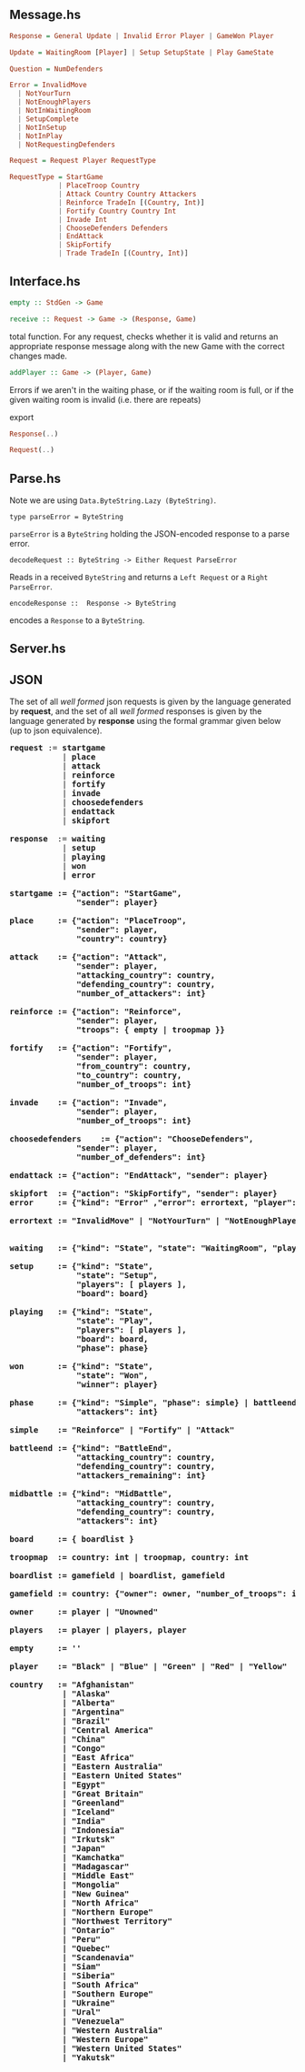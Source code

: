 
## Message.hs
```hs
Response = General Update | Invalid Error Player | GameWon Player
```
```hs
Update = WaitingRoom [Player] | Setup SetupState | Play GameState
```
```hs
Question = NumDefenders
```
```hs
Error = InvalidMove
  | NotYourTurn
  | NotEnoughPlayers
  | NotInWaitingRoom
  | SetupComplete
  | NotInSetup
  | NotInPlay
  | NotRequestingDefenders
```

```hs
Request = Request Player RequestType
```
```hs
RequestType = StartGame
            | PlaceTroop Country
            | Attack Country Country Attackers
            | Reinforce TradeIn [(Country, Int)]
            | Fortify Country Country Int
            | Invade Int
            | ChooseDefenders Defenders
            | EndAttack
            | SkipFortify
            | Trade TradeIn [(Country, Int)]
```

## Interface.hs

```hs
empty :: StdGen -> Game
```

```hs
receive :: Request -> Game -> (Response, Game)
```
total function. For any request, checks whether it is valid and returns an
appropriate response message along with the new Game with the correct changes made.

```hs
addPlayer :: Game -> (Player, Game)
```
Errors if we aren't in the waiting phase, or if the waiting room is full, or if
the given waiting room is invalid (i.e. there are repeats)

export

```hs
Response(..)
```

```hs
Request(..)
```

## Parse.hs
Note we are using `Data.ByteString.Lazy (ByteString)`.

```
type parseError = ByteString
```
`parseError` is a `ByteString` holding the JSON-encoded response to a parse error.

```
decodeRequest :: ByteString -> Either Request ParseError
```
Reads in a received `ByteString` and returns a `Left Request` or a `Right ParseError`.

```
encodeResponse ::  Response -> ByteString
```
encodes a `Response` to a `ByteString`.

## Server.hs

## JSON
The set of all *well formed* json requests is given by the language generated by **request**, and the set of all *well formed* responses is given by the language generated by **response** using the formal grammar given below (up to json equivalence).

<pre>
<b>request</b> := <b>startgame</b>
           | <b>place</b>
           | <b>attack</b>
           | <b>reinforce</b>
           | <b>fortify</b>
           | <b>invade</b>
           | <b>choosedefenders</b>
           | <b>endattack</b>
           | <b>skipfort</b>

<b>response</b>  := <b>waiting</b>
           | <b>setup</b>
           | <b>playing</b>
           | <b>won<b>
           | <b>error</b>

<b>startgame</b> := {"action": "StartGame",
              "sender": <b>player</b>}

<b>place</b>     := {"action": "PlaceTroop",
              "sender": <b>player</b>,
              "country": <b>country</b>}

<b>attack</b>    := {"action": "Attack",
              "sender": <b>player</b>,
              "attacking_country": <b>country</b>,
              "defending_country": <b>country</b>,
              "number_of_attackers": <b>int</b>}

<b>reinforce</b> := {"action": "Reinforce",
              "sender": <b>player</b>,
              "troops": { <b>empty</b> | <b>troopmap</b> }}

<b>fortify</b>   := {"action": "Fortify",
              "sender": <b>player</b>,
              "from_country": <b>country</b>,
              "to_country": <b>country</b>,
              "number_of_troops": <b>int</b>}

<b>invade</b>    := {"action": "Invade",
              "sender": <b>player</b>,
              "number_of_troops": <b>int</b>}

<b>choosedefenders</b>    := {"action": "ChooseDefenders",
              "sender": <b>player</b>,
              "number_of_defenders": <b>int</b>}

<b>endattack</b> := {"action": "EndAttack", "sender": <b>player</b>}

<b>skipfort</b>  := {"action": "SkipFortify", "sender": <b>player</b>}
<b>error</b>     := {"kind": "Error" ,"error": <b>errortext</b>, "player": <b>player</b>}

<b>errortext</b> := "InvalidMove" | "NotYourTurn" | "NotEnoughPlayers" | "NotInWaitingRoom" | "SetupComplete" | "NotInSetup" | "NotInPlay" | "NotRequestingDefenders"


<b>waiting</b>   := {"kind": "State", "state": "WaitingRoom", "players": [ <b>empty</b> | <b>players</b> ]}

<b>setup</b>     := {"kind": "State",
              "state": "Setup",
              "players": [ <b>players</b> ],
              "board": <b>board</b>}

<b>playing</b>   := {"kind": "State",
              "state": "Play",
              "players": [ <b>players</b> ],
              "board": <b>board</b>,
              "phase": <b>phase</b>}

<b>won</b>       := {"kind": "State",
              "state": "Won",
              "winner": player}

<b>phase</b>     := {"kind": "Simple", "phase": <b>simple</b>} | <b>battleend</b> | <b>midbattle<b>
              "attackers": <b>int</b>}

<b>simple</b>    := "Reinforce" | "Fortify" | "Attack"

<b>battleend</b> := {"kind": "BattleEnd",
              "attacking_country": <b>country</b>,
              "defending_country": <b>country</b>,
              "attackers_remaining": <b>int</b>}

<b>midbattle<b> := {"kind": "MidBattle",
              "attacking_country": <b>country</b>,
              "defending_country": <b>country</b>,
              "attackers": <b>int</b>}

<b>board</b>     := { <b>boardlist</b> }

<b>troopmap</b>  := <b>country</b>: <b>int</b> | <b>troopmap</b>, <b>country</b>: <b>int</b>

<b>boardlist</b> := <b>gamefield</b> | <b>boardlist</b>, <b>gamefield</b>

<b>gamefield</b> := <b>country</b>: {"owner": <b>owner</b>, "number_of_troops": <b>int</b>}

<b>owner</b>     := <b>player</b> | "Unowned"

<b>players</b>   := <b>player</b> | <b>players</b>, <b>player</b>

<b>empty</b>     := ''

<b>player</b>    := "Black" | "Blue" | "Green" | "Red" | "Yellow"

<b>country</b>   := "Afghanistan"
           | "Alaska"
           | "Alberta"
           | "Argentina"
           | "Brazil"
           | "Central America"
           | "China"
           | "Congo"
           | "East Africa"
           | "Eastern Australia"
           | "Eastern United States"
           | "Egypt"
           | "Great Britain"
           | "Greenland"
           | "Iceland"
           | "India"
           | "Indonesia"
           | "Irkutsk"
           | "Japan"
           | "Kamchatka"
           | "Madagascar"
           | "Middle East"
           | "Mongolia"
           | "New Guinea"
           | "North Africa"
           | "Northern Europe"
           | "Northwest Territory"
           | "Ontario"
           | "Peru"
           | "Quebec"
           | "Scandenavia"
           | "Siam"
           | "Siberia"
           | "South Africa"
           | "Southern Europe"
           | "Ukraine"
           | "Ural"
           | "Venezuela"
           | "Western Australia"
           | "Western Europe"
           | "Western United States"
           | "Yakutsk"
</pre>
